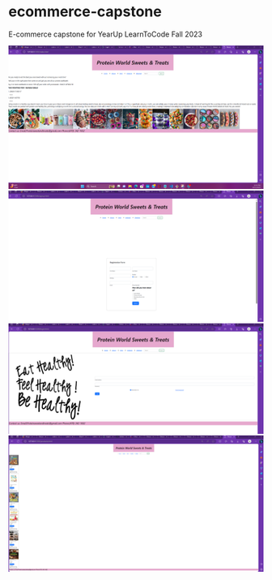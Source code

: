 # ecommerce-capstone
E-commerce capstone for YearUp LearnToCode Fall 2023


<img src="/images/homepage.png">
<img src="/images/signup.png">
<img src="/images/login.png">
<img src="/images/products.png">
<img src="/images/checkout.png>


